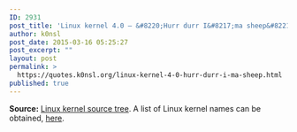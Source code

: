 ```yaml
---
ID: 2931
post_title: 'Linux kernel 4.0 — &#8220;Hurr durr I&#8217;ma sheep&#8221;'
author: k0nsl
post_date: 2015-03-16 05:25:27
post_excerpt: ""
layout: post
permalink: >
  https://quotes.k0nsl.org/linux-kernel-4-0-hurr-durr-i-ma-sheep.html
published: true
---
```

<strong>Source:</strong> <a href="http://git.kernel.org/cgit/linux/kernel/git/torvalds/linux.git/commit/?id=c517d838eb7d07bbe9507871fab3931deccff539" title="Linux kernel source tree" target="_blank">Linux kernel source tree</a>. A list of Linux kernel names can be obtained, <a href="https://k0nsl.org/blog/main/list-of-linux-kernel-names/" title="List of Linux kernel names" target="_blank">here</a>.